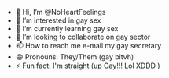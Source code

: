 - 👋 Hi, I’m @NoHeartFeelings
- 👀 I’m interested in gay sex
- 🌱 I’m currently learning gay sex
- 💞️ I’m looking to collaborate on gay sector
- 📫 How to reach me e-mail my gay secretary
- 😄 Pronouns: They/Them (gay bitvh)
- ⚡ Fun fact: I'm straight (up Gay!!! Lol XDDD )
<!---
NoHeartFeelings/NoHeartFeelings is a ✨ special ✨ repository because its `README.md` (this file) appears on your GitHub profile.
You can click the Preview link to take a look at your changes.
--->
